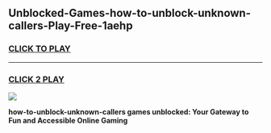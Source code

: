
## Unblocked-Games-how-to-unblock-unknown-callers-Play-Free-1aehp
<h3>
<a href="https://premium76.site?title=how-to-unblock-unknown-callers&ref=18A1">CLICK TO PLAY</a></h3>
<hr>

<h3>
<a href="https://premium76.site?title=how-to-unblock-unknown-callers&ref=18A1">CLICK 2 PLAY</a>
  
</h3>

<a href="https://premium76.site?title=how-to-unblock-unknown-callers&ref=18A1"><img src="https://clearcache.store/games.png"></a>


**how-to-unblock-unknown-callers games unblocked: Your Gateway to Fun and Accessible Online Gaming**
